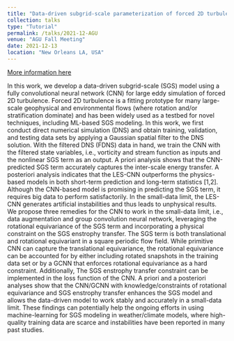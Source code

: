 ```yaml
---
title: "Data-driven subgrid-scale parameterization of forced 2D turbulence in the small-data limit"
collection: talks
type: "Tutorial"
permalink: /talks/2021-12-AGU
venue: "AGU Fall Meeting"
date: 2021-12-13
location: "New Orleans LA, USA"
---
```


[More information here](https://www.agu.org/Fall-Meeting)

In this work, we develop a data-driven subgrid-scale (SGS) model using a fully convolutional neural network (CNN) for large eddy simulation of forced 2D turbulence. Forced 2D turbulence is a fitting prototype for many large-scale geophysical and environmental flows (where rotation and/or stratification dominate) and has been widely used as a testbed for novel techniques, including ML-based SGS modeling. In this work, we first conduct direct numerical simulation (DNS) and obtain training, validation, and testing data sets by applying a Gaussian spatial filter to the DNS solution. With the filtered DNS (FDNS) data in hand, we train the CNN with the filtered state variables, i.e., vorticity and stream function as inputs and the nonlinear SGS term as an output. A priori analysis shows that the CNN-predicted SGS term accurately captures the inter-scale energy transfer. A posteriori analysis indicates that the LES-CNN outperforms the physics-based models in both short-term prediction and long-term statistics [1,2]. Although the CNN-based model is promising in predicting the SGS term, it requires big data to perform satisfactorily. In the small-data limit, the LES-CNN generates artificial instabilities and thus leads to unphysical results. We propose three remedies for the CNN to work in the small-data limit, i.e., data augmentation and group convolution neural network, leveraging the rotational equivariance of the SGS term and incorporating a physical constraint on the SGS enstrophy transfer. The SGS term is both translational and rotational equivariant in a square periodic flow field. While primitive CNN can capture the translational equivariance, the rotational equivariance can be accounted for by either including rotated snapshots in the training data set or by a GCNN that enforces rotational equivariance as a hard constraint. Additionally, The SGS enstrophy transfer constraint can be implemented in the loss function of the CNN. A priori and a posteriori analyses show that the CNN/GCNN with knowledge/constraints of rotational equivariance and SGS enstrophy transfer enhances the SGS model and allows the data-driven model to work stably and accurately in a small-data limit. These findings can potentially help the ongoing efforts in using machine-learning for SGS modeling in weather/climate models, where high-quality training data are scarce and instabilities have been reported in many past studies.
